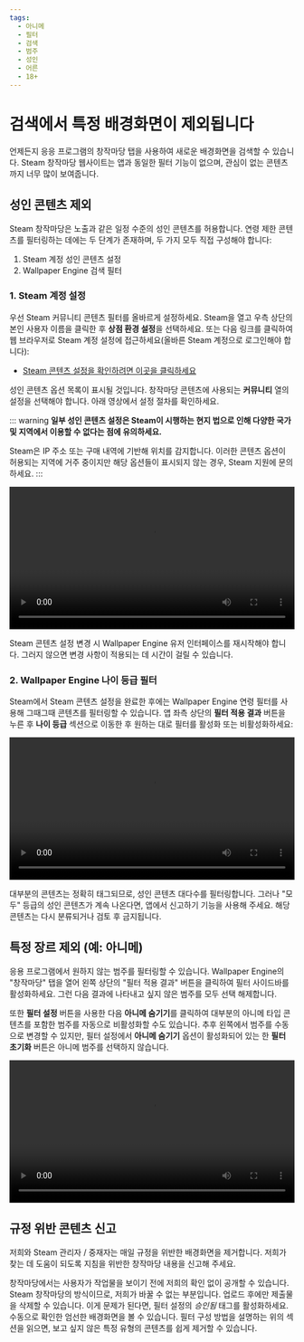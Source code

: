 ```yaml
---
tags:
  - 아니메
  - 필터
  - 검색
  - 범주
  - 성인
  - 어른
  - 18+
---
```


# 검색에서 특정 배경화면이 제외됩니다

언제든지 응응 프로그램의 창작마당 탭을 사용하여 새로운 배경화면을 검색할 수 있습니다. Steam 창작마당 웹사이트는 앱과 동일한 필터 기능이 없으며, 관심이 없는 콘텐츠까지 너무 많이 보여줍니다.

## 성인 콘텐츠 제외

Steam 창작마당은 노출과 같은 일정 수준의 성인 콘텐츠를 허용합니다. 연령 제한 콘텐츠를 필터링하는 데에는 두 단계가 존재하며, 두 가지 모두 직접 구성해야 합니다:

1. Steam 계정 성인 콘텐츠 설정
2. Wallpaper Engine 검색 필터

### 1. Steam 계정 설정

우선 Steam 커뮤니티 콘텐츠 필터를 올바르게 설정하세요. Steam을 열고 우측 상단의 본인 사용자 이름을 클릭한 후 **상점 환경 설정**을 선택하세요. 또는 다음 링크를 클릭하여 웹 브라우저로 Steam 계정 설정에 접근하세요(올바른 Steam 계정으로 로그인해야 합니다):

* [Steam 콘텐츠 설정을 확인하려면 이곳을 클릭하세요](https://store.steampowered.com/account/preferences/)

성인 콘텐츠 옵션 목록이 표시될 것입니다. 창작마당 콘텐츠에 사용되는 **커뮤니티** 열의 설정을 선택해야 합니다. 아래 영상에서 설정 절차를 확인하세요.

::: warning
**일부 성인 콘텐츠 설정은 Steam이 시행하는 현지 법으로 인해 다양한 국가 및 지역에서 이용할 수 없다는 점에 유의하세요.**

Steam은 IP 주소 또는 구매 내역에 기반해 위치를 감지합니다. 이러한 콘텐츠 옵션이 허용되는 지역에 거주 중이지만 해당 옵션들이 표시되지 않는 경우, Steam 지원에 문의하세요.
:::

<video width="100%" autoplay loop>
  <source src="/videos/steam_filterage.mp4" type="video/mp4">
  브라우저가 비디오 태그를 지원하지 않습니다.
</video>

Steam 콘텐츠 설정 변경 시 Wallpaper Engine 유저 인터페이스를 재시작해야 합니다. 그러지 않으면 변경 사항이 적용되는 데 시간이 걸릴 수 있습니다.

### 2. Wallpaper Engine 나이 등급 필터

Steam에서 Steam 콘텐츠 설정을 완료한 후에는 Wallpaper Engine 연령 필터를 사용해 그때그때 콘텐츠를 필터링할 수 있습니다. 앱 좌측 상단의 **필터 적용 결과** 버튼을 누른 후 **나이 등급** 섹션으로 이동한 후 원하는 대로 필터를 활성화 또는 비활성화하세요:

<video width="100%" autoplay loop>
  <source src="/videos/filterage.mp4" type="video/mp4">
  브라우저가 비디오 태그를 지원하지 않습니다.
</video>

대부분의 콘텐츠는 정확히 태그되므로, 성인 콘텐츠 대다수를 필터링합니다. 그러나 "모두" 등급의 성인 콘텐츠가 계속 나온다면, 앱에서 신고하기 기능을 사용해 주세요. 해당 콘텐츠는 다시 분류되거나 검토 후 금지됩니다.

## 특정 장르 제외 (예: 아니메)

응용 프로그램에서 원하지 않는 범주를 필터링할 수 있습니다. Wallpaper Engine의 "창작마당" 탭을 열어 왼쪽 상단의 "필터 적용 결과" 버튼을 클릭하여 필터 사이드바를 활성화하세요. 그런 다음 결과에 나타내고 싶지 않은 범주를 모두 선택 해제합니다.

또한 **필터 설정** 버튼을 사용한 다음 **아니메 숨기기**를 클릭하여 대부분의 아니메 타입 콘텐츠를 포함한 범주를 자동으로 비활성화할 수도 있습니다. 추후 왼쪽에서 범주를 수동으로 변경할 수 있지만, 필터 설정에서 **아니메 숨기기** 옵션이 활성화되어 있는 한 **필터 초기화** 버튼은 아니메 범주를 선택하지 않습니다.

<video width="100%" autoplay loop>
  <source src="/videos/filtercontent.mp4" type="video/mp4">
  브라우저가 비디오 태그를 지원하지 않습니다.
</video>

## 규정 위반 콘텐츠 신고

저희와 Steam 관리자 / 중재자는 매일 규정을 위반한 배경화면을 제거합니다. 저희가 찾는 데 도움이 되도록 지침을 위반한 창작마당 내용을 신고해 주세요.

창작마당에서는 사용자가 작업물을 보이기 전에 저희의 확인 없이 공개할 수 있습니다. Steam 창작마당의 방식이므로, 저희가 바꿀 수 없는 부분입니다. 업로드 후에만 제출물을 삭제할 수 있습니다. 이게 문제가 된다면, 필터 설정의 *승인됨* 태그를 활성화하세요. 수동으로 확인한 엄선한 배경화면을 볼 수 있습니다. 필터 구성 방법을 설명하는 위의 섹션을 읽으면, 보고 싶지 않은 특정 유형의 콘텐츠를 쉽게 제거할 수 있습니다.